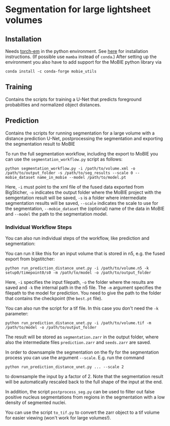 # Segmentation for large lightsheet volumes


## Installation

Needs [torch-em](https://github.com/constantinpape/torch-em) in the python environment. See [here](https://github.com/constantinpape/torch-em?tab=readme-ov-file#installation) for installation instructions. (If possible use `mamba` instead of `conda`.)
After setting up the environment you also have to add support for the MoBIE python library via
```
conda install -c conda-forge mobie_utils
```


## Training

Contains the scripts for training a U-Net that predicts foreground probabilties and normalized object distances.


## Prediction

Contains the scripts for running segmentation for a large volume with a distance prediction U-Net, postprocessing the segmentation
and exporting the segmentation result to MoBIE

To run the full segmentation workflow, including the export to MoBIE you can use the `segmentation_workflow.py` script as follows:
```
python segmentation_workflow.py -i /path/to/volume.xml -o /path/to/output_folder -s /path/to/seg_results --scale 0 --mobie_dataset name_in_mobie --model /path/to/model.pt
```

Here, `-i` must point to the xml file of the fused data exported from BigSticher, `-o` indicates the output folder where the MoBIE project with the semgentation result will be saved, `-s` is a folder where intermediate segmentation results will be saved, `--scale` indicates the scale to use for the segmentation, `--mobie_dataset` the (optional) name of the data in MoBIE and `--model` the path to the segmentation model.

### Individual Workflow Steps

You can also run individual steps of the workflow, like prediction and segmentation: 

You can run it like this for an input volume that is stored in n5, e.g. the fused export from bigstitcher:
```
python run_prediction_distance_unet.py -i /path/to/volume.n5 -k setup0/timepoint0/s0 -m /path/to/model -o /path/to/output_folder
```
Here, `-i` specifies the input filepath, `-o` the folder where the results are saved and `-k` the internal path in the n5 file.
The `-m` argument specifies the filepath to the model for prediction. You need to give the path to the folder that contains the checkpoint (the `best.pt` file).

You can also run the script for a tif file. In this case you don't need the `-k` parameter:
```
python run_prediction_distance_unet.py -i /path/to/volume.tif -m /path/to/model -o /path/to/output_folder
```

The result will be stored as `segmentation.zarr` in the output folder, where also the intermediate files `prediction.zarr` and `seeds.zarr` are saved.

In order to downsample the segmentation on the fly for the segmentation process you can use the argument `--scale`.
E.g. run the command 
```
python run_prediction_distance_unet.py ... --scale 2
```
to downsample the input by a factor of 2. Note that the segmentation result will be automatically rescaled back to the full shape of the input at the end.

In addition, the script `postprocess_seg.py` can be used to filter out false positive nucleus segmentations from regions in the segmentation with a low density of segmented nuclei.

You can use the script `to_tif.py` to convert the zarr object to a tif volume for easier viewing (won't work for large volumes!).

